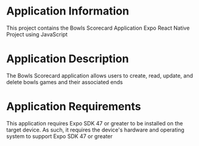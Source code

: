# Application Information
This project contains the Bowls Scorecard Application Expo React Native Project using JavaScript
# Application Description
The Bowls Scorecard application allows users to create, read, update, and delete bowls games and their associated ends
# Application Requirements
This application requires Expo SDK 47 or greater to be installed on the target device.
As such, it requires the device's hardware and operating system to support Expo SDK 47 or greater
